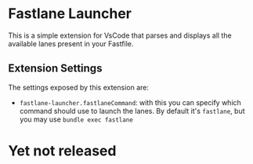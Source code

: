# Fastlane Launcher

This is a simple extension for VsCode that parses and displays all the available lanes present in your Fastfile.

## Extension Settings

The settings exposed by this extension are:

- `fastlane-launcher.fastlaneCommand`: with this you can specify which command should use to launch the lanes. By default it's `fastlane`, but you may use `bundle exec fastlane`

# Yet not released
